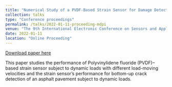 ```yaml
---
title: "Numerical Study of a PVDF-Based Strain Sensor for Damage Detection of an Asphalt Concrete Pavement Subject to Dynamic Loads"
collection: talks
type: "Conference proceedings"
permalink: /talks/2022-01-11-proceeding-mdpi
venue: "The 9th International Electronic Conference on Sensors and Applications"
date: 2022-01-11
location: "Online Proceeding"
---
```


[Download paper here](https://www.mdpi.com/2673-4591/27/1/31)

This paper studies the performance of Polyvinylidene fluoride (PVDF)–based strain sensor subject to dynamic loads with different load-moving velocities and the strain sensor’s performance for bottom-up crack detection of an asphalt pavement subject to dynamic loads.

